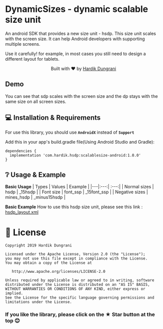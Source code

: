 # DynamicSizes - dynamic scalable size unit

<p>An android SDK that provides a new size unit - hsdp. This size unit scales with the screen size. It can help Android developers with supporting multiple screens.</p>
Use it carefully! for example, in most cases you still need to design a different layout for tablets.
<p></p>
<div>
  <p align="center">Built with ❤︎ by
	  <a href="https://github.com/Hardik8184">Hardik Dungrani</a></p>
</div> 

## Demo
You can see that sdp scales with the screen size and the dp stays with the same size on all screen sizes.

## 💻 Installation & Requirements

For use this library, you should use **```AndroidX```** instead of **```Support```**

Add this in your app's build.gradle file(Using Android Studio and Gradle): 
  
  ```
  dependencies {
    implementation 'com.hardik.hsdp:scalablesize-android:1.0.0'
  }
  ```


## ❔ Usage & Example
**Basic Usage**
| Types | Values | Example |
|---|:---:| :---:|
| Normal sizes  | hsdp | _15hsdp |
| Font size  | font_ssp | _15font_ssp |
| Negative sizes  | mines_hsdp | _minus15hsdp |


**Basic Example**
How to use this hsdp size unit, please see this link :
 [hsdp_layout.xml](https://github.com/Hardik8184/Dynamic-Scalable-Size/blob/master/scalablesize-android/src/main/res/layout/hsdp_layout.xml)

# 📃 License

    Copyright 2019 Hardik Dungrani

    Licensed under the Apache License, Version 2.0 (the "License");
    you may not use this file except in compliance with the License.
    You may obtain a copy of the License at

       http://www.apache.org/licenses/LICENSE-2.0

    Unless required by applicable law or agreed to in writing, software
    distributed under the License is distributed on an "AS IS" BASIS,
    WITHOUT WARRANTIES OR CONDITIONS OF ANY KIND, either express or implied.
    See the License for the specific language governing permissions and
    limitations under the License.

### If you like the library, please click on the ★ Star button at the top 😊